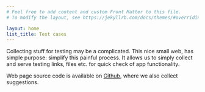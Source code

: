 ```yaml
---
# Feel free to add content and custom Front Matter to this file.
# To modify the layout, see https://jekyllrb.com/docs/themes/#overriding-theme-defaults

layout: home
list_title: Test cases
---
```

Collecting stuff for testing may be a complicated. This nice small web, has simple purpose: simplify this painful process. It allows us to simply collect and serve testing links, files etc. for quick check of app functionality.

Web page source code is available on [Github][github], where we also collect suggestions.

[github]: https://github.com/asamm/locus-map-samples

